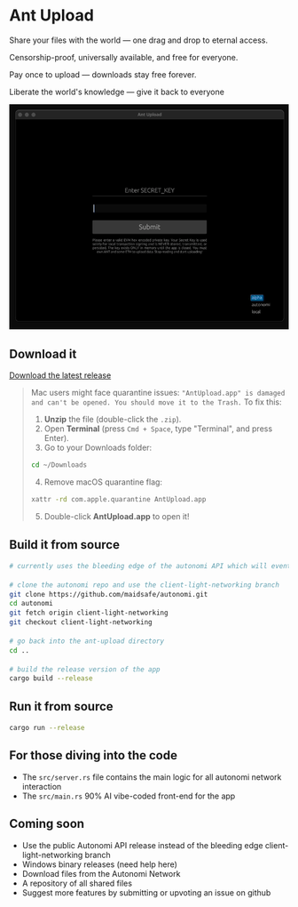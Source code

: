 # Ant Upload

Share your files with the world — one drag and drop to eternal access.

Censorship-proof, universally available, and free for everyone.

Pay once to upload — downloads stay free forever.

Liberate the world's knowledge — give it back to everyone

![Ant Upload](./assets/ant_upload.gif)

## Download it

[Download the latest release](https://github.com/maidsafe/ant-upload/releases/latest)

> Mac users might face quarantine issues: `"AntUpload.app" is damaged and can't be opened. You should move it to the Trash.`
> To fix this:
> 1. **Unzip** the file (double-click the `.zip`).
> 2. Open **Terminal** (press `Cmd + Space`, type "Terminal", and press Enter).
> 3. Go to your Downloads folder:
>   ```bash
>   cd ~/Downloads
>   ```
> 4. Remove macOS quarantine flag:
>   ```bash
>   xattr -rd com.apple.quarantine AntUpload.app
>   ```
> 5. Double-click **AntUpload.app** to open it!

## Build it from source

```bash
# currently uses the bleeding edge of the autonomi API which will eventually be released but for avant-garde users here's a how to guide

# clone the autonomi repo and use the client-light-networking branch
git clone https://github.com/maidsafe/autonomi.git 
cd autonomi
git fetch origin client-light-networking 
git checkout client-light-networking

# go back into the ant-upload directory
cd ..

# build the release version of the app
cargo build --release
```

## Run it from source

```bash
cargo run --release
```

## For those diving into the code

- The `src/server.rs` file contains the main logic for all autonomi network interaction
- The `src/main.rs` 90% AI vibe-coded front-end for the app

## Coming soon

- Use the public Autonomi API release instead of the bleeding edge client-light-networking branch
- Windows binary releases (need help here)
- Download files from the Autonomi Network
- A repository of all shared files
- Suggest more features by submitting or upvoting an issue on github
